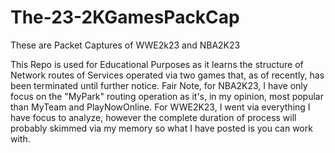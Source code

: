 # The-23-2KGamesPackCap
These are Packet Captures of WWE2k23 and NBA2K23

This Repo is used for Educational Purposes as it learns the structure of Network routes of Services operated via two games that, as of recently, has been terminated until further notice. Fair Note, for NBA2K23, I have only focus on the "MyPark" routing operation as it's, in my opinion, most popular than MyTeam and PlayNowOnline. For WWE2K23, I went via everything I have focus to analyze, however the complete duration of process will probably skimmed via my memory so what I have posted is you can work with. 
